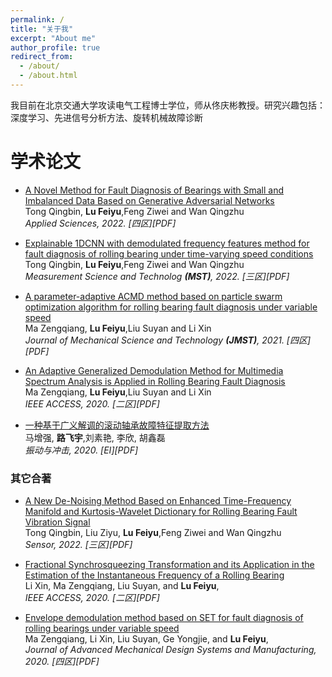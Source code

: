 ```yaml
---
permalink: /
title: "关于我"
excerpt: "About me"
author_profile: true
redirect_from: 
  - /about/
  - /about.html
---
```


我目前在北京交通大学攻读电气工程博士学位，师从佟庆彬教授。研究兴趣包括：深度学习、先进信号分析方法、旋转机械故障诊断

学术论文
======


<ul>
<li><p><a href="https://www.mdpi.com/2076-3417/12/14/7346">A Novel Method for Fault Diagnosis of Bearings with Small and Imbalanced Data Based on Generative Adversarial Networks</a> <br />
Tong Qingbin, <b>Lu Feiyu</b>,Feng Ziwei and Wan Qingzhu <br />
<i>Applied Sciences, 2022. [四区][PDF]</i></p>
</ul>

<ul>
<li><p><a href="https://iopscience.iop.org/article/10.1088/1361-6501/ac78c5">Explainable 1DCNN with demodulated frequency features method for fault diagnosis of rolling bearing under time-varying speed conditions</a> <br />
Tong Qingbin, <b>Lu Feiyu</b>,Feng Ziwei and Wan Qingzhu <br />
<i>Measurement Science and Technolog <b>(MST)</b>, 2022. [三区][PDF]</i></p>
</ul>

<ul>
<li><p><a href="https://link.springer.com/article/10.1007/s12206-021-0405-7">A parameter-adaptive ACMD method based on particle swarm optimization algorithm for rolling bearing fault diagnosis under variable speed</a> <br />
Ma Zengqiang, <b>Lu Feiyu</b>,Liu Suyan and Li Xin <br />
<i>Journal of Mechanical Science and Technology <b>(JMST)</b>, 2021. [四区][PDF]</i></p>
</ul>


<ul>
<li><p><a href="https://ieeexplore.ieee.org/document/8970283/">An Adaptive Generalized Demodulation Method for Multimedia Spectrum Analysis is Applied in Rolling Bearing Fault Diagnosis</a> <br />
Ma Zengqiang, <b>Lu Feiyu</b>,Liu Suyan and Li Xin <br />
<i>IEEE ACCESS, 2020. [二区][PDF]</i></p>
</ul>

<ul>
<li><p><a href="http://jvs.sjtu.edu.cn/CN/abstract/abstract9915.shtml">一种基于广义解调的滚动轴承故障特征提取方法</a> <br />
马增强, <b>路飞宇</b>,刘素艳, 李欣, 胡鑫磊 <br />
<i>振动与冲击, 2020. [EI][PDF]</i></p>
</ul>
  
  
<h3>其它合著</h3>	
  

<ul>
<li><p><a href="https://www.mdpi.com/1424-8220/22/16/6108">A New De-Noising Method Based on Enhanced Time-Frequency Manifold and Kurtosis-Wavelet Dictionary for Rolling Bearing Fault Vibration Signal</a> <br />
Tong Qingbin,  Liu Ziyu, <b>Lu Feiyu</b>,Feng Ziwei and Wan Qingzhu <br />
<i>Sensor, 2022. [三区][PDF]</i></p>
</ul>

<ul>
<li><p><a href="https://ieeexplore.ieee.org/document/9144567">Fractional Synchrosqueezing Transformation and its Application in the Estimation of the Instantaneous Frequency of a Rolling Bearing</a> <br />
Li Xin,  Ma Zengqiang, Liu Suyan, and <b>Lu Feiyu</b>,<br />
<i>IEEE ACCESS, 2020. [二区][PDF]</i></p>
</ul>

<ul>
<li><p><a href="https://www.mdpi.com/1424-8220/22/16/6108">Envelope demodulation method based on SET for fault diagnosis of rolling bearings under variable speed</a> <br />
Ma Zengqiang, Li Xin, Liu Suyan, Ge Yongjie, and <b>Lu Feiyu</b>,<br />
<i>Journal of Advanced Mechanical Design Systems and Manufacturing, 2020. [四区][PDF]</i></p>
</ul>

  
  
  
